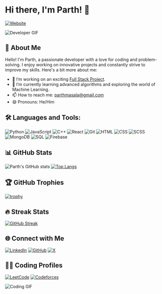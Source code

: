 # Hi there, I'm Parth! 👋

[![Website](https://img.shields.io/website?label=Parthmasala&style=for-the-badge&url=https%3A%2F%2Fgithub.com%2FParthmasala)](https://github.com/Parthmasala)

![Developer GIF](https://media0.giphy.com/media/v1.Y2lkPTc5MGI3NjExYW95dmF4OTF1cnJnb2gzejcyMWkxcjQzeWpicDg1Mnl4OGZzMXU1aCZlcD12MV9pbnRlcm5hbF9naWZfYnlfaWQmY3Q9Zw/qgQUggAC3Pfv687qPC/giphy.webp)

## 🚀 About Me

Hello! I'm Parth, a passionate developer with a love for coding and problem-solving. I enjoy working on innovative projects and constantly strive to improve my skills. Here's a bit more about me:

- 🔭 I’m working on an exciting [Full Stack Project](#).
- 🌱 I’m currently learning advanced algorithms and exploring the world of Machine Learning.
- 📫 How to reach me: [parthmasala@gmail.com](mailto:parthmasala@gmail.com)
- 😄 Pronouns: He/Him

## 🛠️ Languages and Tools:

![Python](https://img.shields.io/badge/-Python-05122A?style=flat&logo=python)
![JavaScript](https://img.shields.io/badge/-JavaScript-05122A?style=flat&logo=javascript)
![C++](https://img.shields.io/badge/-C++-05122A?style=flat&logo=c%2B%2B)
![React](https://img.shields.io/badge/-React-05122A?style=flat&logo=react)
![Git](https://img.shields.io/badge/-Git-05122A?style=flat&logo=git)
![HTML](https://img.shields.io/badge/-HTML-05122A?style=flat&logo=html5)
![CSS](https://img.shields.io/badge/-CSS-05122A?style=flat&logo=css3)
![SCSS](https://img.shields.io/badge/-Scss-eee?style=flat-square&logo=sass)
![MongoDB](https://img.shields.io/badge/-MongoDB-05122A?style=flat&logo=mongodb)
![SQL](https://img.shields.io/badge/-SQL-05122A?style=flat&logo=postgresql)
![Firebase](https://img.shields.io/badge/firebase-ffca28?style=flat&logo=firebase&logoColor=black)

## 📊 GitHub Stats

![Parth's GitHub stats](https://github-readme-stats.vercel.app/api?username=Parthmasala&show_icons=true&theme=radical)
[![Top Langs](https://github-readme-stats.vercel.app/api/top-langs/?username=Parthmasala&layout=compact&theme=radical)](https://github.com/anuraghazra/github-readme-stats)

## 🏆 GitHub Trophies

[![trophy](https://github-profile-trophy.vercel.app/?username=Parthmasala&theme=onedark)](https://github.com/ryo-ma/github-profile-trophy)

## 🔥 Streak Stats

[![GitHub Streak](https://github-readme-streak-stats.herokuapp.com/?user=Parthmasala&theme=radical)](https://git.io/streak-stats)

## 🌐 Connect with Me

[![LinkedIn](https://img.shields.io/badge/-LinkedIn-05122A?style=flat&logo=linkedin)](https://www.linkedin.com/in/parth-masalawala-b57362241/)
[![GitHub](https://img.shields.io/badge/-GitHub-05122A?style=flat&logo=github)](https://github.com/Parthmasala)
[![X](https://img.shields.io/badge/X-000?style=flat&logo=X)](https://x.com/MasalawalaParth)


## 👨‍💻 Coding Profiles

[![LeetCode](https://img.shields.io/badge/-LeetCode-05122A?style=flat&logo=leetcode)](https://leetcode.com/BitBuster)
[![Codeforces](https://img.shields.io/badge/-Codeforces-05122A?style=flat&logo=codeforces)](https://codeforces.com/profile/ParthMasala)


![Coding GIF](https://media.giphy.com/media/L8K62iTDkzGX6/giphy.gif)
